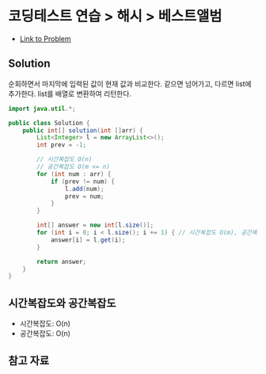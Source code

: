 # 코딩테스트 연습 > 해시 > 베스트앨범

- [Link to Problem](https://school.programmers.co.kr/learn/courses/30/lessons/12906)

## Solution
순회하면서 마지막에 입력된 값이 현재 값과 비교한다.
같으면 넘어가고, 다르면 list에 추가한다. 
list를 배열로 변환하여 리턴한다.

```java
import java.util.*;

public class Solution {
    public int[] solution(int []arr) {
        List<Integer> l = new ArrayList<>();
        int prev = -1;

        // 시간복잡도 O(n)
        // 공간복잡도 O(m <= n)
        for (int num : arr) {
            if (prev != num) {
                l.add(num);
                prev = num;
            }
        }

        int[] answer = new int[l.size()];
        for (int i = 0; i < l.size(); i += 1) { // 시간복잡도 O(m), 공간복잡도 O(m)
            answer[i] = l.get(i);
        }

        return answer;
    }
}
```

## 시간복잡도와 공간복잡도
- 시간복잡도: O(n) 
- 공간복잡도: O(n)

## 참고 자료
